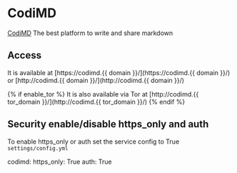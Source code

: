 # CodiMD

[CodiMD](https://demo.codimd.org/) The best platform to write and share markdown

## Access

It is available at [https://codimd.{{ domain }}/](https://codimd.{{ domain }}/) or [http://codimd.{{ domain }}/](http://codimd.{{ domain }}/)

{% if enable_tor %}
It is also available via Tor at [http://codimd.{{ tor_domain }}/](http://codimd.{{ tor_domain }}/)
{% endif %}

## Security enable/disable https_only and auth

To enable https_only or auth set the service config to True
`settings/config.yml`

codimd:
  https_only: True
  auth: True